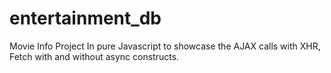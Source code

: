# entertainment_db
Movie Info Project In pure Javascript to showcase the AJAX calls with XHR, Fetch with and without async constructs.
